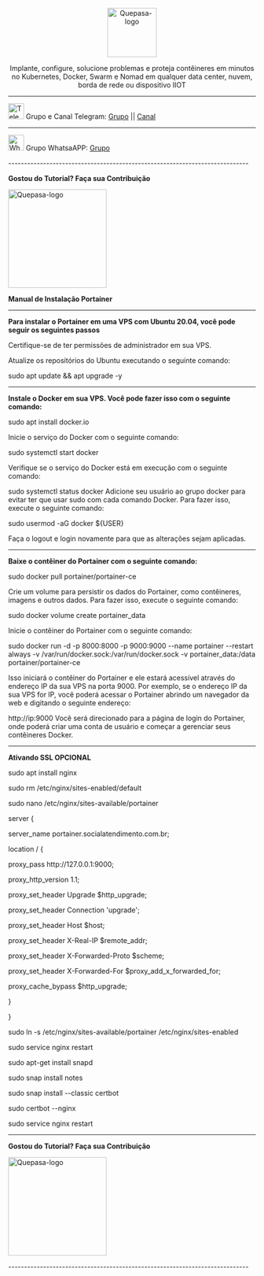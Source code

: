 <p align="center">
	<img src="https://www.portainer.io/hubfs/portainer-logo-black.svg" alt="Quepasa-logo" width="100" />	
	<p align="center">Implante, configure, solucione problemas e proteja contêineres em minutos no Kubernetes, Docker, Swarm e Nomad em qualquer data center, nuvem, borda de rede ou dispositivo IIOT</p>
</p>
<hr />
<p align="left">
	<img src="https://telegram.org/favicon.ico" alt="Telegram-logo" width="32" />
	<span>Grupo e Canal Telegram: </span>
	<a href="https://t.me/quepasa_api" target="_blank">Grupo</a>
	<span> || </span>
	<a href="https://t.me/quepasa_channel" target="_blank">Canal</a>
</p>
<hr />
<p align="left">
	<img src="https://whatsapp.com/favicon.ico" alt="WhatsAPP-logo" width="32" />
	<span>Grupo WhatsaAPP: </span>
	<a href="https://chat.whatsapp.com/Cv5WfmujRzE09yQ6hagYim" target="_blank">Grupo</a>
</p>
----------------------------------------------------------------------------
</p>

**Gostou do Tutorial? Faça sua Contribuição**

<img src="https://github.com/EngajamentoFlow/quepasa/blob/main/Contribui%C3%A7%C3%A3o.png" alt="Quepasa-logo" width="200" />
</p>

**Manual de Instalação Portainer**

----------------------------------------------------------------------------

**Para instalar o Portainer em uma VPS com Ubuntu 20.04, você pode seguir os seguintes passos**

</p>
Certifique-se de ter permissões de administrador em sua VPS.
</p>
Atualize os repositórios do Ubuntu executando o seguinte comando:
</p>
sudo apt update && apt upgrade -y
</p>

----------------------------------------------------------------------------

**Instale o Docker em sua VPS. Você pode fazer isso com o seguinte comando:**


sudo apt install docker.io
</p>
Inicie o serviço do Docker com o seguinte comando:
</p>
sudo systemctl start docker
</p>
Verifique se o serviço do Docker está em execução com o seguinte comando:
</p>
sudo systemctl status docker
Adicione seu usuário ao grupo docker para evitar ter que usar sudo com cada comando Docker. Para fazer isso, execute o seguinte comando:
</p>
sudo usermod -aG docker ${USER}
</p>
Faça o logout e login novamente para que as alterações sejam aplicadas.
</p>

----------------------------------------------------------------------------

**Baixe o contêiner do Portainer com o seguinte comando:**

</p>
sudo docker pull portainer/portainer-ce
</p>

Crie um volume para persistir os dados do Portainer, como contêineres, imagens e outros dados. Para fazer isso, execute o seguinte comando:

</p>
sudo docker volume create portainer_data
</p>

Inicie o contêiner do Portainer com o seguinte comando:

sudo docker run -d -p 8000:8000 -p 9000:9000 --name portainer --restart always -v /var/run/docker.sock:/var/run/docker.sock -v portainer_data:/data portainer/portainer-ce
</p>
Isso iniciará o contêiner do Portainer e ele estará acessível através do endereço IP da sua VPS na porta 9000. Por exemplo, se o endereço IP da sua VPS for IP, você poderá acessar o Portainer abrindo um navegador da web e digitando o seguinte endereço:

</p>

http://ip:9000
Você será direcionado para a página de login do Portainer, onde poderá criar uma conta de usuário e começar a gerenciar seus contêineres Docker.

----------------------------------------------------------------------------

**Ativando SSL OPCIONAL**

</p>
sudo apt install nginx
</p>
sudo rm /etc/nginx/sites-enabled/default
</p>
sudo nano /etc/nginx/sites-available/portainer
</p></p>
server {
</p>
  server_name portainer.socialatendimento.com.br;
</p>
  location / {
</p>
    proxy_pass http://127.0.0.1:9000;
</p>
    proxy_http_version 1.1;
</p>
    proxy_set_header Upgrade $http_upgrade;
</p>
    proxy_set_header Connection 'upgrade';
</p></p>
    proxy_set_header Host $host;
</p>
    proxy_set_header X-Real-IP $remote_addr;
</p>
    proxy_set_header X-Forwarded-Proto $scheme;
</p>
    proxy_set_header X-Forwarded-For $proxy_add_x_forwarded_for;
</p>
    proxy_cache_bypass $http_upgrade;
</p></p>
  }
</p>
   }
   </p>
 sudo ln -s /etc/nginx/sites-available/portainer /etc/nginx/sites-enabled
</p>
sudo service nginx restart
</p>
sudo apt-get install snapd
</p>
sudo snap install notes
</p>
sudo snap install --classic certbot
</p>
sudo certbot --nginx
</p>
sudo service nginx restart
</p>

----------------------------------------------------------------------------

</p>

**Gostou do Tutorial? Faça sua Contribuição**

<img src="https://github.com/EngajamentoFlow/quepasa/blob/main/Contribui%C3%A7%C3%A3o.png" alt="Quepasa-logo" width="200" />
</p>
----------------------------------------------------------------------------
